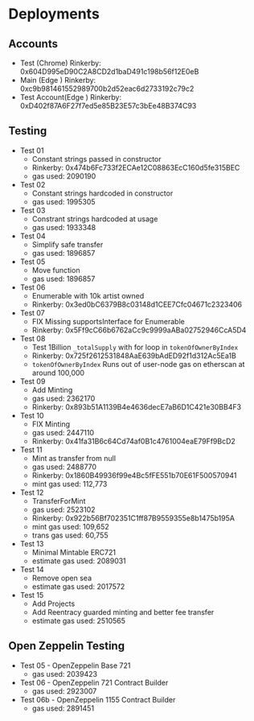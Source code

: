 # Deployments

## Accounts

- Test (Chrome) Rinkerby: 0x604D995eD90C2A8CD2d1baD491c198b56f12E0eB
- Main (Edge ) Rinkerby: 0xc9b981461552989700b2d52eac6d2733192c79c2
- Test Account(Edge ) Rinkerby: 0xD402f87A6F27f7ed5e85B23E57c3bEe48B374C93

## Testing

- Test 01
  - Constant strings passed in constructor
  - Rinkerby: 0x474b6Fc733f2ECAe12C08863EcC160d5fe315BEC
  - gas used: 2090190
- Test 02
  - Constant strings hardcoded in constructor
  - gas used: 1995305
- Test 03
  - Constrant strings hardcoded at usage
  - gas used: 1933348
- Test 04
  - Simplify safe transfer
  - gas used: 1896857
- Test 05
  - Move function
  - gas used: 1896857
- Test 06
  - Enumerable with 10k artist owned
  - Rinkerby: 0x3ed0bC6379B8c03148d1CEE7Cfc04671c2323406
- Test 07
  - FIX Missing supportsInterface for Enumerable
  - Rinkerby: 0x5Ff9cC66b6762aCc9c9999aABa02752946CcA5D4
- Test 08
  - Test 1Billion `_totalSupply` with for loop in `tokenOfOwnerByIndex`
  - Rinkerby: 0x725f2612531848AaE639bAdED92f1d312Ac5Ea1B
  - `tokenOfOwnerByIndex` Runs out of user-node gas on etherscan at around 100,000
- Test 09
  - Add Minting
  - gas used: 2362170
  - Rinkerby: 0x893b51A1139B4e4636decE7aB6D1C421e30BB4F3
- Test 10
  - FIX Minting
  - gas used: 2447110
  - Rinkerby: 0x41fa31B6c64Cd74af0B1c4761004eaE79Ff9BcD2
- Test 11
  - Mint as transfer from null
  - gas used: 2488770
  - Rinkerby: 0x1860B49936f99e4Bc5fFE551b70E61F500570941
  - mint gas used: 112,773
- Test 12
  - TransferForMint
  - gas used: 2523102
  - Rinkerby: 0x922b56Bf702351C1ff87B9559355e8b1475b195A
  - mint gas used: 109,652
  - trans gas used: 60,755
- Test 13
  - Minimal Mintable ERC721
  - estimate gas used: 2089031
- Test 14
  - Remove open sea
  - estimate gas used: 2017572
- Test 15
  - Add Projects
  - Add Reentracy guarded minting and better fee transfer
  - estimate gas used: 2510565

## Open Zeppelin Testing

- Test 05 - OpenZeppelin Base 721
  - gas used: 2039423
- Test 06 - OpenZeppelin 721 Contract Builder
  - gas used: 2923007
- Test 06b - OpenZeppelin 1155 Contract Builder
  - gas used: 2891451
